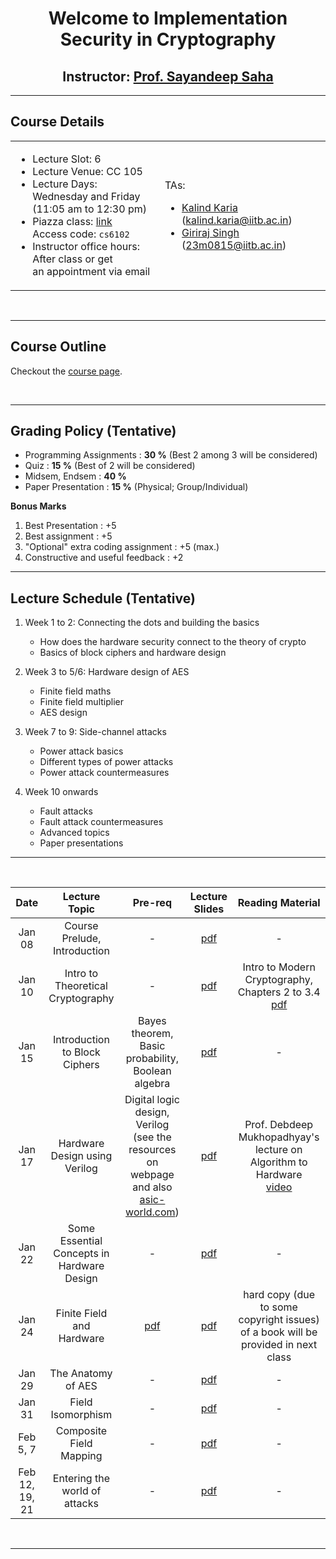 <center>
    <h1>Welcome to Implementation Security in Cryptography</h1>
    <h2>Instructor: <a href="https://sites.google.com/view/sayandeepsaha/home" target=_blank>Prof. Sayandeep Saha</a></h2>
</center>

---------

<h2>Course Details</h2>


<table>

<tr>
<td>

* Lecture Slot: 6
* Lecture Venue: CC 105
* Lecture Days: Wednesday and Friday \
(11:05 am to 12:30 pm)
* Piazza class: [link](https://piazza.com/iit_bombay/spring2025/cs6102) \
Access code: `cs6102`
* Instructor office hours: After class or get \
an appointment via email

</td>
<td>

TAs:
- [Kalind Karia](https://kalindkaria.github.io/) (kalind.karia@iitb.ac.in)
- [Giriraj Singh](https://rajsng3737.github.io/) (23m0815@iitb.ac.in)

</td>
</tr>
</table>

<br>

---------

<h2>Course Outline</h2>

Checkout the <a href="https://sites.google.com/view/sayandeepsaha/courses/implementation-security-in-cryptography" target=_blank>course page</a>.

<br>

---------

<h2>Grading Policy (Tentative)</h2>

- Programming Assignments  : **30 %** (Best 2 among 3 will be considered)
- Quiz                     : **15 %** (Best of 2 will be considered)
- Midsem, Endsem           : **40 %**
- Paper Presentation       : **15 %** (Physical; Group/Individual)

**Bonus Marks**

1. Best Presentation                    : +5
2. Best assignment                      : +5
3. "Optional" extra coding assignment   : +5 (max.)
4. Constructive and useful feedback     : +2

---------

<h2>Lecture Schedule (Tentative)</h2>

1. Week 1 to 2: Connecting the dots and building the basics
    - How does the hardware security connect to the theory of crypto
    - Basics of block ciphers and hardware design

2. Week 3 to 5/6: Hardware design of AES
    - Finite field maths
    - Finite field multiplier
    - AES design

3. Week 7 to 9: Side-channel attacks
    - Power attack basics
    - Different types of power attacks
    - Power attack countermeasures

4. Week 10 onwards
    - Fault attacks
    - Fault attack countermeasures
    - Advanced topics
    - Paper presentations

---
<br>

|   Date    | Lecture Topic | Pre-req |  Lecture Slides  |  Reading Material  |
| :-------------: | :--------------------------------------------: | :-------------: | :-------------: | :-------------: |
|   Jan 08  |  Course Prelude, Introduction |  -  |  [pdf](./downloadables/lec_slides/ISC_lec1.pdf)  |  -  |
|   Jan 10  |  Intro to Theoretical Cryptography |  -  | [pdf](./downloadables/lec_slides/ISC_lec2.pdf)  |  Intro to Modern Cryptography, Chapters 2 to 3.4 <br>[pdf](./downloadables/ref_books/intro_to_modern_crypto-chap_2-3.4.pdf)  |
|   Jan 15  |  Introduction to Block Ciphers |  Bayes theorem, Basic probability, Boolean algebra  |  [pdf](./downloadables/lec_slides/ISC_lec3.pdf)  |  -  |
|   Jan 17  |  Hardware Design using Verilog |  Digital logic design, Verilog (see the resources on webpage and also [asic-world.com](https://asic-world.com/verilog/index.html))  | [pdf](./downloadables/lec_slides/ISC_lec4.pdf)  |  Prof. Debdeep Mukhopadhyay's lecture on Algorithm to Hardware <br>[video](https://www.youtube.com/watch?v=sACVot8QFWY&list=PLQBbcgo55TX-7vygatpMHOOtgflvYtkeZ&index=3)  |
|   Jan 22  |  Some Essential Concepts in Hardware Design  |  -  |  [pdf](./downloadables/lec_slides/ISC_lec5.pdf)  |  -  |
|   Jan 24  |  Finite Field and Hardware |  [pdf](./downloadables/lec_slides/ISC_lec6_prereq.pdf)  |  [pdf](./downloadables/lec_slides/ISC_lec6.pdf) | hard copy (due to some copyright issues) of a book will be provided in next class   |
|   Jan 29  |  The Anatomy of AES |  -  |  [pdf](./downloadables/lec_slides/ISC_lec7.pdf) |  -  |
|   Jan 31  |  Field Isomorphism  |  -  |  [pdf](./downloadables/lec_slides/ISC_lec8.pdf) |  -  |
|   Feb 5, 7  |  Composite Field Mapping  |  -  |  [pdf](./downloadables/lec_slides/ISC_lec9_10.pdf) |  -  |
| Feb 12, 19, 21 | Entering the world of attacks | - | [pdf](./downloadables/lec_slides/ISC_lec11_13.pdf) | - |

<!--

|   Date    | Lecture Topic | Quiz |  Lecture Slides  |
| :-------------: | :--------------------------------------------: | :-------------: | :-------------: |
|   Jan 05  |   Course Prelude, Introduction |  -  |  [Intro](./resources/Slides/2024_01_05_ES01_intro.pdf)  |
|   Jan 09  |   NRE Cost and Software Engineering Issues |  -  | [Diversity & Cost](./resources/Slides/2024_01_09_ES02_intro_diversity_&_costs.pdf)  |
|   Jan 12  |   Embedded Systems Applications (Digital Camera) |  -  | [Applications of ES](./resources/Slides/2024_01_12_cs684_ES03_appn.pdf)  |
|   Jan 16  |   Embedded Systems Applications (Digital Camera) |  -  | [FSM](./resources/Slides/2024_01_16_ES04_model1.pdf)  |
|   Jan 19  |   Model Based Design (Intro + FSM) | - | [Statecharts](./resources/Slides/2024_01_19_ES05_model2.pdf) |
|   Jan 23  |   Reactive Kernel |  -  |  [Cyber Physical Systems](./resources/Slides/2024_Lect1Ann.pdf)  |
|   Jan 30  |   Model-Based Design (LUSTRE) |  -  | [Synchronous Dataflow Programming](./resources/Slides/2024_Lect2and3Ann1.pdf) |
|   Feb 02  |   Model-Based Design (LUSTRE) |  -  | [Array, Map, Fold](./resources/Slides/2024_Lect4aAnnotated.pdf) |
|   Feb 06  |   Model-Based Design (LUSTRE) |  -  | [Uni-Mode & Multi-Mode Controllers](./resources/Slides/2024_Lect4bAnnotated.pdf) |
|   Feb 09  |   Model-Based Design (LUSTRE) |  Quiz 2  | No Slides |
|   Feb 13  |   Model-Based Design (LUSTRE) |  -  | [Multi-Mode Controllers](./resources/Slides/2024_Lect5b.pdf) |
|   Feb 16  |   Model-Based Design (LUSTRE)  |  -  | [Finite-State Automata](./resources/Slides/2024_Lect6.pdf) |
|   Feb 20  |   Model-Based Design (LUSTRE) |  -  | No Slides |
|   Feb 23 - March2nd  |   midsem |  -  | - |
|   March 05 - 12 |  White Line Following - PID Control   |  -  | - |
|   March 15  |   Scheduling Theory  |  -  | [Schedulig Theory](./resources/Slides/2024_schedulabilityAnn12.pdf) |
|   March 19  |   Scheduling Theory  |  -  | [Schedulig Theory](./resources/Slides/2024_schedulabilityAnn2.pdf) |
|   March 22  |   Scheduling Theory |  -  |        |
|   March 26  |   Scheduling Theory |  Quiz 3  |    |
|   April 02 - 5  |   Project Presentations (mid) |  -  |   |
|   April 12  |   Project Doubt clearing |  -  |        |
|   April 16 - 19 |   Project Presentations (end) |  -  |   |
|   April 22 - May 2  |   Endsem   |  -  |  |

-->

<br>

---------
<!-- <!-- -->

<!-- <h2>Assignment Schedule:[Tentative]</h2>

|   Sr. No    | Assignment | Release Date |  End Date  |
| :-------------: | :---------------------------: | :---------------------------: |  :---------------------------: |
|   1    |   Part1: S-box implementation        | Thursday, January 12, 2023 |  Thursday January 19, 2023  |
|   1    |   Part2: Present block cipher design        |  Thursday, February 02, 2023 | Thursday, February 09, 2023 |
|   2    |   Side-channel attack     |  Thursday, February 09, 2023 |  Thursday, February 16, 2023 |
|   3    |   Fault attack       |  Thursday, March 16, 2023 |  Thursday, March 30, 2023  | -->

<!-- -->
